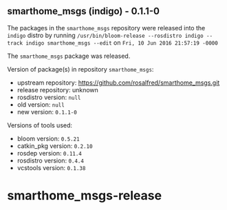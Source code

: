 ## smarthome_msgs (indigo) - 0.1.1-0

The packages in the `smarthome_msgs` repository were released into the `indigo` distro by running `/usr/bin/bloom-release --rosdistro indigo --track indigo smarthome_msgs --edit` on `Fri, 10 Jun 2016 21:57:19 -0000`

The `smarthome_msgs` package was released.

Version of package(s) in repository `smarthome_msgs`:

- upstream repository: https://github.com/rosalfred/smarthome_msgs.git
- release repository: unknown
- rosdistro version: `null`
- old version: `null`
- new version: `0.1.1-0`

Versions of tools used:

- bloom version: `0.5.21`
- catkin_pkg version: `0.2.10`
- rosdep version: `0.11.4`
- rosdistro version: `0.4.4`
- vcstools version: `0.1.38`


# smarthome_msgs-release
